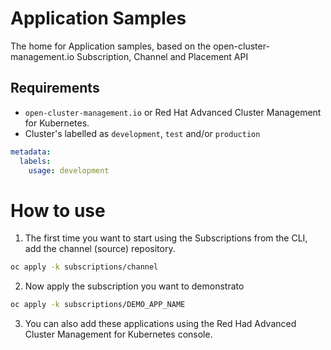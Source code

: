 # Application Samples
The home for Application samples, based on the open-cluster-management.io Subscription, Channel and Placement API

## Requirements
- `open-cluster-management.io` or Red Hat Advanced Cluster Management for Kubernetes.
- Cluster's labelled as `development`, `test` and/or `production`
```yaml
metadata:
  labels:
    usage: development
```

# How to use
1. The first time you want to start using the Subscriptions from the CLI, add the channel (source) repository.
```bash
oc apply -k subscriptions/channel
```
2. Now apply the subscription you want to demonstrato
```bash
oc apply -k subscriptions/DEMO_APP_NAME
```
3. You can also add these applications using the Red Had Advanced Cluster Management for Kubernetes console.
